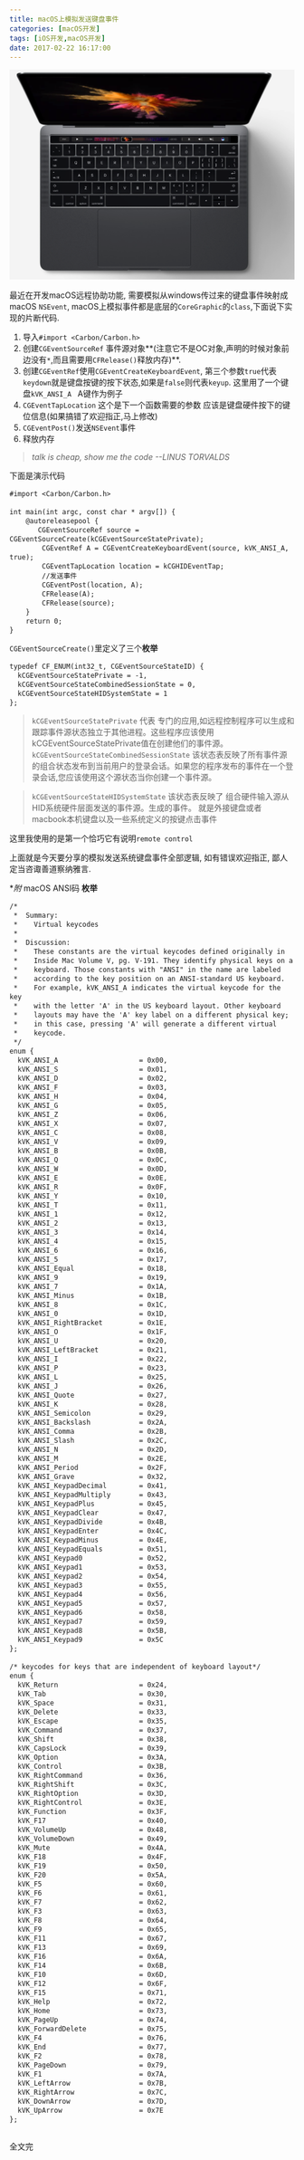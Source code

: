 ```yaml
---
title: macOS上模拟发送键盘事件
categories: [macOS开发]
tags: [iOS开发,macOS开发]
date: 2017-02-22 16:17:00
---
```


![](/assets/images/20170222macOSsimulateKeyboradNSEvent/Cover.png)



最近在开发macOS远程协助功能, 需要模拟从windows传过来的键盘事件映射成macOS `NSEvent`, macOS上模拟事件都是底层的`CoreGraphic`的`class`,下面说下实现的片断代码.


1. 导入`#import <Carbon/Carbon.h>`
2. 创建`CGEventSourceRef` 事件源对象**(注意它不是OC对象,声明的时候对象前边没有`*`,而且需要用`CFRelease()`释放内存)**.
3. 创建`CGEventRef`使用`CGEventCreateKeyboardEvent`, 第三个参数`true`代表`keydown`就是键盘按键的按下状态,如果是`false`则代表`keyup`. 这里用了一个键盘`kVK_ANSI_A ` A键作为例子
4. `CGEventTapLocation` 这个是下一个函数需要的参数 应该是键盘硬件按下的键位信息(如果搞错了欢迎指正,马上修改)  
5. `CGEventPost()`发送`NSEvent`事件 
6. 释放内存

> *talk is cheap, show me the code --LINUS TORVALDS*  

下面是演示代码

``` objc 
#import <Carbon/Carbon.h>

int main(int argc, const char * argv[]) {
    @autoreleasepool {
       CGEventSourceRef source = CGEventSourceCreate(kCGEventSourceStatePrivate);
	    CGEventRef A = CGEventCreateKeyboardEvent(source, kVK_ANSI_A, true);
	    CGEventTapLocation location = kCGHIDEventTap;
	    //发送事件
	    CGEventPost(location, A);
	    CFRelease(A);
	    CFRelease(source);
    }
    return 0;
}
```

`CGEventSourceCreate()`里定义了三个**枚举**

``` objc 
typedef CF_ENUM(int32_t, CGEventSourceStateID) {
  kCGEventSourceStatePrivate = -1,
  kCGEventSourceStateCombinedSessionState = 0,
  kCGEventSourceStateHIDSystemState = 1
};
```

> `kCGEventSourceStatePrivate` 代表 专门的应用,如远程控制程序可以生成和跟踪事件源状态独立于其他进程。这些程序应该使用kCGEventSourceStatePrivate值在创建他们的事件源。  
> `kCGEventSourceStateCombinedSessionState` 该状态表反映了所有事件源的组合状态发布到当前用户的登录会话。如果您的程序发布的事件在一个登录会话,您应该使用这个源状态当你创建一个事件源。

> `kCGEventSourceStateHIDSystemState` 该状态表反映了 组合硬件输入源从HID系统硬件层面发送的事件源。生成的事件。 就是外接键盘或者macbook本机键盘以及一些系统定义的按键点击事件 

这里我使用的是第一个恰巧它有说明`remote control`

上面就是今天要分享的模拟发送系统键盘事件全部逻辑, 如有错误欢迎指正, 鄙人定当咨诹善道察纳雅言.


**附* macOS ANSI码 **枚举**

``` objc
/*
 *  Summary:
 *    Virtual keycodes
 *  
 *  Discussion:
 *    These constants are the virtual keycodes defined originally in
 *    Inside Mac Volume V, pg. V-191. They identify physical keys on a
 *    keyboard. Those constants with "ANSI" in the name are labeled
 *    according to the key position on an ANSI-standard US keyboard.
 *    For example, kVK_ANSI_A indicates the virtual keycode for the key
 *    with the letter 'A' in the US keyboard layout. Other keyboard
 *    layouts may have the 'A' key label on a different physical key;
 *    in this case, pressing 'A' will generate a different virtual
 *    keycode.
 */
enum {
  kVK_ANSI_A                    = 0x00,
  kVK_ANSI_S                    = 0x01,
  kVK_ANSI_D                    = 0x02,
  kVK_ANSI_F                    = 0x03,
  kVK_ANSI_H                    = 0x04,
  kVK_ANSI_G                    = 0x05,
  kVK_ANSI_Z                    = 0x06,
  kVK_ANSI_X                    = 0x07,
  kVK_ANSI_C                    = 0x08,
  kVK_ANSI_V                    = 0x09,
  kVK_ANSI_B                    = 0x0B,
  kVK_ANSI_Q                    = 0x0C,
  kVK_ANSI_W                    = 0x0D,
  kVK_ANSI_E                    = 0x0E,
  kVK_ANSI_R                    = 0x0F,
  kVK_ANSI_Y                    = 0x10,
  kVK_ANSI_T                    = 0x11,
  kVK_ANSI_1                    = 0x12,
  kVK_ANSI_2                    = 0x13,
  kVK_ANSI_3                    = 0x14,
  kVK_ANSI_4                    = 0x15,
  kVK_ANSI_6                    = 0x16,
  kVK_ANSI_5                    = 0x17,
  kVK_ANSI_Equal                = 0x18,
  kVK_ANSI_9                    = 0x19,
  kVK_ANSI_7                    = 0x1A,
  kVK_ANSI_Minus                = 0x1B,
  kVK_ANSI_8                    = 0x1C,
  kVK_ANSI_0                    = 0x1D,
  kVK_ANSI_RightBracket         = 0x1E,
  kVK_ANSI_O                    = 0x1F,
  kVK_ANSI_U                    = 0x20,
  kVK_ANSI_LeftBracket          = 0x21,
  kVK_ANSI_I                    = 0x22,
  kVK_ANSI_P                    = 0x23,
  kVK_ANSI_L                    = 0x25,
  kVK_ANSI_J                    = 0x26,
  kVK_ANSI_Quote                = 0x27,
  kVK_ANSI_K                    = 0x28,
  kVK_ANSI_Semicolon            = 0x29,
  kVK_ANSI_Backslash            = 0x2A,
  kVK_ANSI_Comma                = 0x2B,
  kVK_ANSI_Slash                = 0x2C,
  kVK_ANSI_N                    = 0x2D,
  kVK_ANSI_M                    = 0x2E,
  kVK_ANSI_Period               = 0x2F,
  kVK_ANSI_Grave                = 0x32,
  kVK_ANSI_KeypadDecimal        = 0x41,
  kVK_ANSI_KeypadMultiply       = 0x43,
  kVK_ANSI_KeypadPlus           = 0x45,
  kVK_ANSI_KeypadClear          = 0x47,
  kVK_ANSI_KeypadDivide         = 0x4B,
  kVK_ANSI_KeypadEnter          = 0x4C,
  kVK_ANSI_KeypadMinus          = 0x4E,
  kVK_ANSI_KeypadEquals         = 0x51,
  kVK_ANSI_Keypad0              = 0x52,
  kVK_ANSI_Keypad1              = 0x53,
  kVK_ANSI_Keypad2              = 0x54,
  kVK_ANSI_Keypad3              = 0x55,
  kVK_ANSI_Keypad4              = 0x56,
  kVK_ANSI_Keypad5              = 0x57,
  kVK_ANSI_Keypad6              = 0x58,
  kVK_ANSI_Keypad7              = 0x59,
  kVK_ANSI_Keypad8              = 0x5B,
  kVK_ANSI_Keypad9              = 0x5C
};

/* keycodes for keys that are independent of keyboard layout*/
enum {
  kVK_Return                    = 0x24,
  kVK_Tab                       = 0x30,
  kVK_Space                     = 0x31,
  kVK_Delete                    = 0x33,
  kVK_Escape                    = 0x35,
  kVK_Command                   = 0x37,
  kVK_Shift                     = 0x38,
  kVK_CapsLock                  = 0x39,
  kVK_Option                    = 0x3A,
  kVK_Control                   = 0x3B,
  kVK_RightCommand              = 0x36,
  kVK_RightShift                = 0x3C,
  kVK_RightOption               = 0x3D,
  kVK_RightControl              = 0x3E,
  kVK_Function                  = 0x3F,
  kVK_F17                       = 0x40,
  kVK_VolumeUp                  = 0x48,
  kVK_VolumeDown                = 0x49,
  kVK_Mute                      = 0x4A,
  kVK_F18                       = 0x4F,
  kVK_F19                       = 0x50,
  kVK_F20                       = 0x5A,
  kVK_F5                        = 0x60,
  kVK_F6                        = 0x61,
  kVK_F7                        = 0x62,
  kVK_F3                        = 0x63,
  kVK_F8                        = 0x64,
  kVK_F9                        = 0x65,
  kVK_F11                       = 0x67,
  kVK_F13                       = 0x69,
  kVK_F16                       = 0x6A,
  kVK_F14                       = 0x6B,
  kVK_F10                       = 0x6D,
  kVK_F12                       = 0x6F,
  kVK_F15                       = 0x71,
  kVK_Help                      = 0x72,
  kVK_Home                      = 0x73,
  kVK_PageUp                    = 0x74,
  kVK_ForwardDelete             = 0x75,
  kVK_F4                        = 0x76,
  kVK_End                       = 0x77,
  kVK_F2                        = 0x78,
  kVK_PageDown                  = 0x79,
  kVK_F1                        = 0x7A,
  kVK_LeftArrow                 = 0x7B,
  kVK_RightArrow                = 0x7C,
  kVK_DownArrow                 = 0x7D,
  kVK_UpArrow                   = 0x7E
};


```  

全文完

